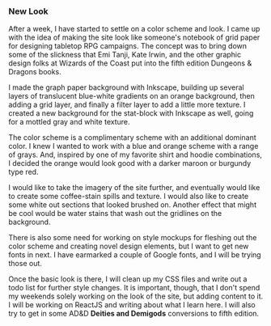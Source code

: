 ### New Look

After a week, I have started to settle on a color scheme and look.
I came up with the idea of making the site look like someone's notebook
of grid paper for designing tabletop RPG campaigns. The concept was 
to bring down some of the slickness that Emi Tanji, Kate Irwin, and
the other graphic design folks at Wizards of the Coast put into 
the fifth edition Dungeons & Dragons books.

I made the graph paper background with Inkscape, building up several 
layers of translucent blue-white gradients on an orange background, 
then adding a grid layer, and finally a filter layer to add a little 
more texture. I created a new background for the stat-block with Inkscape 
as well, going for a mottled gray and white texture.

The color scheme is a complimentary scheme with an additional dominant 
color. I knew I wanted to work with a blue and orange scheme with a
range of grays. And, inspired by one of my favorite shirt and hoodie
combinations, I decided the orange would look good with a darker maroon
or burgundy type red. 

I would like to take the imagery of the site further, and eventually would
like to create some coffee-stain spills and texture. I would also like to 
create some white out sections that looked brushed on. Another effect that
might be cool would be water stains that wash out the gridlines on the
background.

There is also some need for working on style mockups for fleshing out the 
color scheme and creating novel design elements, but I want to 
get new fonts in next. I have earmarked a couple of Google fonts, and I will
be trying those out.

Once the basic look is there, I will clean up my CSS files and write out a 
todo list for further style changes. It is important, though, that I don't
spend my weekends solely working on the look of the site, but adding content
to it. I will be working on ReactJS and writing about what I learn here.
I will also try to get in some AD&D __Deities and Demigods__ conversions to 
fifth edition.  